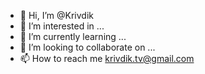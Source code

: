 - 👋 Hi, I’m @Krivdik
- 👀 I’m interested in ...
- 🌱 I’m currently learning ...
- 💞️ I’m looking to collaborate on ...
- 📫 How to reach me krivdik.tv@gmail.com
